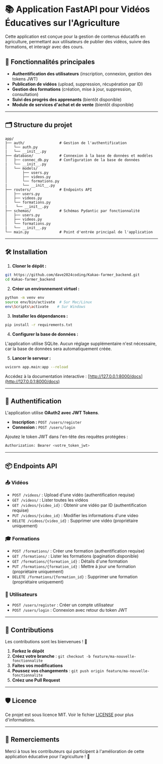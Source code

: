 # 📚 Application FastAPI pour Vidéos Éducatives sur l'Agriculture

Cette application est conçue pour la gestion de contenus éducatifs en agriculture, permettant aux utilisateurs de publier des vidéos, suivre des formations, et interagir avec des cours.

## 🚀 Fonctionnalités principales

- **Authentification des utilisateurs** (inscription, connexion, gestion des tokens JWT)
- **Publication de vidéos** (upload, suppression, récupération par ID)
- **Gestion des formations** (création, mise à jour, suppression, consultation)
- **Suivi des progrès des apprenants** (bientôt disponible)
- **Module de services d'achat et de vente** (bientôt disponible)

---

## 🗂️ Structure du projet

```
app/
├── auth/                # Gestion de l'authentification
│   └── auth.py
|   └── __init__.py
├── database/            # Connexion à la base de données et modèles
│   ├── connec_db.py     # Configuration de la base de données
|   └── __init__.py
│   └── models/                
│       ├── users.py
│       ├── videos.py
│       └── formations.py
|       └── __init__.py
├── routers/             # Endpoints API
│   ├── users.py
│   ├── videos.py
│   └── formations.py
|    └── __init__.py
├── schemas/             # Schémas Pydantic par fonctionnalité
│   ├── users.py
│   ├── videos.py
│   └── formations.py
|   └── __init__.py
└── main.py              # Point d'entrée principal de l'application
```
---

## 🛠️ Installation

1. **Cloner le dépôt :**
```bash
git https://github.com/dave2024coding/Kakao-farmer_backend.git
cd Kakao-farmer_backend
```

2. **Créer un environnement virtuel :**
```bash
python -m venv env
source env/bin/activate  # Sur Mac/Linux
env\Scripts\activate    # Sur Windows
```

3. **Installer les dépendances :**
```bash
pip install -r requirements.txt
```

4. **Configurer la base de données :**

L'application utilise SQLite. Aucun réglage supplémentaire n'est nécessaire, car la base de données sera automatiquement créée.

5. **Lancer le serveur :**
```bash
uvicorn app.main:app --reload
```

Accédez à la documentation interactive : [http://127.0.0.1:8000/docs](http://127.0.0.1:8000/docs)

---

## 🔐 Authentification

L'application utilise **OAuth2 avec JWT Tokens**.

- **Inscription :** `POST /users/register`
- **Connexion :** `POST /users/login`

Ajoutez le token JWT dans l'en-tête des requêtes protégées :
```bash
Authorization: Bearer <votre_token_jwt>
```

---

## 📦 Endpoints API

### 📤 Vidéos
- `POST /videos/` : Upload d'une vidéo (authentification requise)
- `GET /videos/` : Lister toutes les vidéos
- `GET /videos/{video_id}` : Obtenir une vidéo par ID (authentification requise)
- `PUT /videos/{video_id}` : Modifier les informations d'une video
- `DELETE /videos/{video_id}` : Supprimer une vidéo (propriétaire uniquement)

### 🎓 Formations
- `POST /formations/` : Créer une formation (authentification requise)
- `GET /formations/` : Lister les formations (pagination disponible)
- `GET /formations/{formation_id}` : Détails d'une formation
- `PUT /formations/{formation_id}` : Mettre à jour une formation (propriétaire uniquement)
- `DELETE /formations/{formation_id}` : Supprimer une formation (propriétaire uniquement)

### 👤 Utilisateurs
- `POST /users/register` : Créer un compte utilisateur
- `POST /users/login` : Connexion avec retour du token JWT

---

## 📝 Contributions

Les contributions sont les bienvenues ! 🚀 

1. **Forkez le dépôt**
2. **Créez votre branche** : `git checkout -b feature/ma-nouvelle-fonctionnalite`
3. **Faites vos modifications**
4. **Poussez vos changements** : `git push origin feature/ma-nouvelle-fonctionnalite`
5. **Créez une Pull Request**

---

## 🛡️ Licence

Ce projet est sous licence MIT. Voir le fichier [LICENSE](LICENSE) pour plus d'informations.

---

## 🙌 Remerciements

Merci à tous les contributeurs qui participent à l'amélioration de cette application éducative pour l'agriculture ! 🌱
